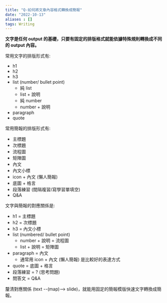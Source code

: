 ```yaml
---
title: "Q-如何將文章內容格式轉換成簡報"
date: "2022-10-13"
aliases : []
tags: Writing
---
```


**文字是任何 output 的基礎，只要有固定的排版格式就能依據特殊規則轉換成不同的 output 內容。**

常用文字的排版形式有:
- h1
- h2
- h3
- list (number/ bullet point)
	- 純 list
	- list + 說明
	- 純 number
	- number + 說明
- paragraph
- quote

常用簡報的排版形式有:
- 主標題
- 次標題
- 流程圖
- 矩陣圖
- 內文
- 內文小標
- icon + 內文 (懶人簡報)
- 底圖 + 格言
- 段落練習 (間隔複習/寫學習單填空)
- Q&A

文字與簡報的對應關係是:
- h1 = 主標題
- h2 = 次標題
- h3 = 內文小標
- list (numbered/ bullet point)
	- number + 說明 = 流程圖
	- list + 說明 = 矩陣圖
- paragraph = 內文
	- 通常用 icon + 內文 (懶人簡報) 是比較好的表達方式
- quote = 底圖 + 格言
- 段落練習 = ? (思考問題)
- 問答文 = Q&A

釐清對應關係 (text --(map)--> slide)，就能用固定的簡報模版快速文字轉換成簡報。